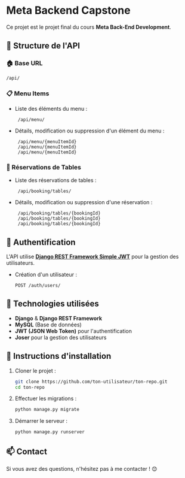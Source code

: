 # Meta Backend Capstone

Ce projet est le projet final du cours **Meta Back-End Development**.

## 📌 Structure de l'API

### 🏠 Base URL
```
/api/
```

### 📋 Menu Items
- Liste des éléments du menu :
  ```
   /api/menu/
  ```
- Détails, modification ou suppression d'un élément du menu :
  ```
   /api/menu/{menuItemId}
   /api/menu/{menuItemId}
   /api/menu/{menuItemId}
  ```

### 📅 Réservations de Tables
- Liste des réservations de tables :
  ```
   /api/booking/tables/
  ```
- Détails, modification ou suppression d'une réservation :
  ```
   /api/booking/tables/{bookingId}
   /api/booking/tables/{bookingId}
   /api/booking/tables/{bookingId}
  ```

## 🔑 Authentification
L'API utilise **[Django REST Framework Simple JWT](https://django-rest-framework-simplejwt.readthedocs.io/)** pour la gestion des utilisateurs.

- Création d'un utilisateur :
  ```
  POST /auth/users/
  ```

## 🚀 Technologies utilisées
- **Django** & **Django REST Framework**
- **MySQL** (Base de données)
- **JWT (JSON Web Token)** pour l'authentification
- **Joser** pour la gestion des utilisateurs

## 📌 Instructions d'installation
1. Cloner le projet :
   ```sh
   git clone https://github.com/ton-utilisateur/ton-repo.git
   cd ton-repo
   ```
2. Effectuer les migrations :
   ```sh
   python manage.py migrate
   ```
3. Démarrer le serveur :
   ```sh
   python manage.py runserver
   ```

## 📫 Contact
Si vous avez des questions, n'hésitez pas à me contacter ! 😊

